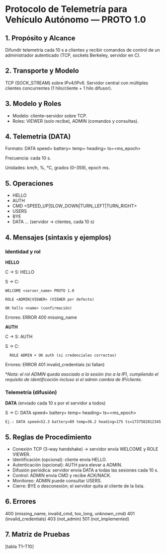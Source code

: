 # Protocolo de Telemetría para Vehículo Autónomo — PROTO 1.0

## 1. Propósito y Alcance
Difundir telemetría cada 10 s a clientes y recibir comandos de control de un administrador autenticado (TCP, sockets Berkeley, servidor en C).

## 2. Transporte y Modelo
TCP (SOCK_STREAM) sobre IPv4/IPv6. Servidor central con múltiples clientes concurrentes (1 hilo/cliente + 1 hilo difusor).

## 3. Modelo y Roles
- Modelo: cliente–servidor sobre TCP.
- Roles: VIEWER (solo recibe), ADMIN (comandos y consultas).

## 4. Telemetría (DATA)
Formato: DATA speed=<kmh> battery=<pct> temp=<celsius> heading=<deg> ts=<ms_epoch>

Frecuencia: cada 10 s. 

Unidades: km/h, %, °C, grados (0–359), epoch ms.

## 5. Operaciones
- HELLO <name>
- AUTH <user> <pass>
- CMD <SPEED_UP|SLOW_DOWN|TURN_LEFT|TURN_RIGHT>
- USERS
- BYE
- DATA ... (servidor → clientes, cada 10 s)

## 4. Mensajes (sintaxis y ejemplos)
### Identidad y rol
**HELLO**

  C → S: HELLO <name>

  S → C:

    WELCOME <server_name> PROTO 1.0

    ROLE <ADMIN|VIEWER> (VIEWER por defecto)

    OK hello <name> (confirmación)

Errores: ERROR 400 missing_name

**AUTH**

  C → S: AUTH <user> <pass>

  S → C:

      ROLE ADMIN + OK auth (si credenciales correctas)

Errores: ERROR 401 invalid_credentials (si fallan)

**Nota: el rol ADMIN queda asociado a la sesión (no a la IP), cumpliendo el requisito de identificación incluso si el admin cambia de IP/cliente.*

### Telemetría (difusión)

**DATA** (enviado cada 10 s por el servidor a todos)

  S → C: DATA speed=<kmh> battery=<pct> temp=<celsius> heading=<deg> ts=<ms_epoch>

    Ej.: DATA speed=52.3 battery=89 temp=36.2 heading=175 ts=1737582012345

## 5. Reglas de Procedimiento
* Conexión TCP (3-way handshake) → servidor envía WELCOME y ROLE VIEWER.
* Identificación (opcional): cliente envía HELLO.
* Autenticación (opcional): AUTH para elevar a ADMIN.
* Difusión periódica: servidor envía DATA a todas las sesiones cada 10 s.
* Control: ADMIN envía CMD y recibe ACK/NACK.
* Monitoreo: ADMIN puede consultar USERS.
* Cierre: BYE o desconexión; el servidor quita al cliente de la lista.

## 6. Errores
400 (missing_name, invalid_cmd, too_long, unknown_cmd)
401 (invalid_credentials)
403 (not_admin)
501 (not_implemented)

## 7. Matriz de Pruebas
[tabla T1–T10]
